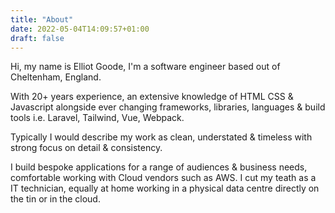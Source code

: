 ```yaml
---
title: "About"
date: 2022-05-04T14:09:57+01:00
draft: false
---
```


Hi, my name is Elliot Goode, I'm a software engineer based out of Cheltenham, England.

With 20+ years experience, an extensive knowledge of HTML CSS & Javascript alongside ever changing frameworks, libraries, languages & build tools i.e. Laravel, Tailwind, Vue, Webpack. 

Typically I would describe my work as clean, understated & timeless with strong focus on detail & consistency.

I build bespoke applications for a range of audiences & business needs, comfortable working with Cloud vendors such as AWS. I cut my teath as a IT technician, equally at home working in a physical data centre directly on the tin or in the cloud.    

<!--
3rd Wave Coffee
Dobermann
Turntableism 
-->

